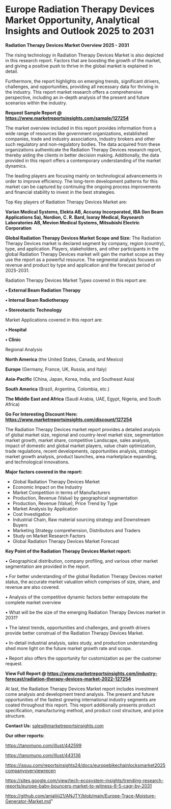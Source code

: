# Europe Radiation Therapy Devices Market Opportunity, Analytical Insights and Outlook 2025 to 2031

<Strong> Radiation Therapy Devices Market Overview 2025 - 2031</strong>

The rising technology in Radiation Therapy Devices Market is also depicted in this research report. Factors that are boosting the growth of the market, and giving a positive push to thrive in the global market is explained in detail.

Furthermore, the report highlights on emerging trends, significant drivers, challenges, and opportunities, providing all necessary data for thriving in the industry. This report market research offers a comprehensive perspective, including an in-depth analysis of the present and future scenarios within the industry.

<strong>Request Sample Report @ <a href=https://www.marketreportsinsights.com/sample/127254>https://www.marketreportsinsights.com/sample/127254</a></strong>

The market overview included in this report provides information from a wide range of resources like government organizations, established companies, trade and industry associations, industry brokers and other such regulatory and non-regulatory bodies. The data acquired from these organizations authenticate the Radiation Therapy Devices research report, thereby aiding the clients in better decision making. Additionally, the data provided in this report offers a contemporary understanding of the market dynamics.

The leading players are focusing mainly on technological advancements in order to improve efficiency. The long-term development patterns for this market can be captured by continuing the ongoing process improvements and financial stability to invest in the best strategies.

Top Key players of Radiation Therapy Devices Market are:

<strong>Varian Medical Systems, Elekta AB, Accuray Incorporated, IBA (Ion Beam Applications Sa), Nordion, C. R. Bard, Isoray Medical, Raysearch Laboratories AB, Mevion Medical Systems, Mitsubishi Electric Corporation</strong>

<strong><b>Global Radiation Therapy Devices Market Scope and Size:</b></strong>
The Radiation Therapy Devices market is declared segment by company, region (country), type, and application. Players, stakeholders, and other participants in the global Radiation Therapy Devices market will gain the market scope as they use the report as a powerful resource. The segmental analysis focuses on revenue and product by type and application and the forecast period of 2025-2031.

Radiation Therapy Devices Market Types covered in this report are:

<strong>• External Beam Radiation Therapy

• Internal Beam Radiotherapy

• Stereotactic Technology</strong>

Market Applications covered in this report are:

<strong>• Hospital

• Clinic</strong> 

Regional Analysis

<strong>North America</strong> (the United States, Canada, and Mexico)

<strong>Europe</strong> (Germany, France, UK, Russia, and Italy)

<strong>Asia-Pacific</strong> (China, Japan, Korea, India, and Southeast Asia)

<strong>South America</strong> (Brazil, Argentina, Colombia, etc.)

<strong>The Middle East and Africa</strong> (Saudi Arabia, UAE, Egypt, Nigeria, and South Africa)

<strong>Go For Interesting Discount Here: <a href=https://www.marketreportsinsights.com/discount/127254>https://www.marketreportsinsights.com/discount/127254</a></strong>

The Radiation Therapy Devices market report provides a detailed analysis of global market size, regional and country-level market size, segmentation market growth, market share, competitive Landscape, sales analysis, impact of domestic and global market players, value chain optimization, trade regulations, recent developments, opportunities analysis, strategic market growth analysis, product launches, area marketplace expanding, and technological innovations.

<strong><b>Major factors covered in the report:</b></strong>
<ul>
  <li>Global Radiation Therapy Devices Market </li>
  <li>Economic Impact on the Industry</li>
  <li>Market Competition in terms of Manufacturers</li>
  <li>Production, Revenue (Value) by geographical segmentation</li>
  <li>Production, Revenue (Value), Price Trend by Type</li>
  <li>Market Analysis by Application</li>
  <li>Cost Investigation</li>
  <li>Industrial Chain, Raw material sourcing strategy and Downstream Buyers</li>
  <li>Marketing Strategy comprehension, Distributors and Traders</li>
  <li>Study on Market Research Factors</li>
  <li>Global Radiation Therapy Devices Market Forecast</li>
</ul>

<strong><b>Key Point of the Radiation Therapy Devices Market report:</b></strong>

• Geographical distribution, company profiling, and various other market segmentation are provided in the report.

• For better understanding of the global Radiation Therapy Devices market status, the accurate market valuation which comprises of size, share, and revenue are also covered.

• Analysis of the competitive dynamic factors better extrapolate the complete market overview

• What will be the size of the emerging Radiation Therapy Devices market in 2031?

• The latest trends, opportunities and challenges, and growth drivers provide better construal of the Radiation Therapy Devices Market.

• In-detail industrial analysis, sales study, and production understanding shed more light on the future market growth rate and scope.

• Report also offers the opportunity for customization as per the customer request.

<strong><b>View Full Report @ <a href=https://www.marketreportsinsights.com/industry-forecast/radiation-therapy-devices-market-2022-127254>https://www.marketreportsinsights.com/industry-forecast/radiation-therapy-devices-market-2022-127254</a></b></strong>


At last, the Radiation Therapy Devices Market report includes investment come analysis and development trend analysis. The present and future opportunities of the fastest growing international industry segments are coated throughout this report. This report additionally presents product specification, manufacturing method, and product cost structure, and price structure.

<strong>Contact Us:</strong>
sales@marketreportsinsights.com

<strong>Our other reports:</strong>

<a href=https://tanomuno.com/illust/442599>https://tanomuno.com/illust/442599</a>

<a href=https://tanomuno.com/illust/443136>https://tanomuno.com/illust/443136</a>

<a href=https://issuu.com/reportsinsights24/docs/europebikechainlocksmarket2025companyoverviewrecen>https://issuu.com/reportsinsights24/docs/europebikechainlocksmarket2025companyoverviewrecen</a>

<a href=https://sites.google.com/view/tech-ecosystem-insights/trending-research-reports/europe-baby-bouncers-market-to-witness-6-5-cagr-by-2031>https://sites.google.com/view/tech-ecosystem-insights/trending-research-reports/europe-baby-bouncers-market-to-witness-6-5-cagr-by-2031</a>

<a href=https://github.com/anjaliiii21/ANJTY/blob/main/Europe-Trace-Moisture-Generator-Market.md>https://github.com/anjaliiii21/ANJTY/blob/main/Europe-Trace-Moisture-Generator-Market.md</a>"
